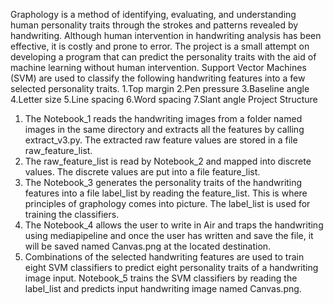 Graphology is a method of identifying, evaluating, and understanding human personality traits through the strokes and patterns revealed by handwriting. Although human intervention in handwriting analysis has been effective, it is costly and prone to error. The project is a small attempt on developing a program that can predict the personality traits with the aid of machine learning without human intervention.
Support Vector Machines (SVM) are used to classify the following handwriting features into a few selected personality traits.
1.Top margin
2.Pen pressure
3.Baseline angle
4.Letter size
5.Line spacing
6.Word spacing
7.Slant angle
Project Structure
1.	The Notebook_1 reads the handwriting images from a folder named images in the same directory and extracts all the features by calling extract_v3.py. The extracted raw feature values are stored in a file raw_feature_list.
2.	The raw_feature_list is read by Notebook_2 and mapped into discrete values. The discrete values are put into a file feature_list.
3.	The Notebook_3 generates the personality traits of the handwriting features into a file label_list by reading the feature_list. This is where principles of graphology comes into picture. The label_list is used for training the classifiers.
4.	The Notebook_4 allows the user to write in Air and traps the handwriting using mediapipeline and once the user has written and save the file, it will be saved named Canvas.png at the located destination.
5.	Combinations of the selected handwriting features are used to train eight SVM classifiers to predict eight personality traits of a handwriting image input. Notebook_5 trains the SVM classifiers by reading the label_list and predicts input handwriting image named Canvas.png.

